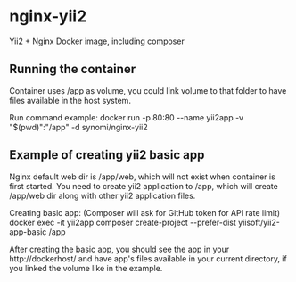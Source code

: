 # nginx-yii2
Yii2 + Nginx Docker image, including composer

## Running the container
Container uses /app as volume, you could link volume to that folder to have files available in the host system.

Run command example:
docker run -p 80:80 --name yii2app -v "$(pwd)":"/app" -d synomi/nginx-yii2


## Example of creating yii2 basic app
Nginx default web dir is /app/web, which will not exist when container is first started. You need to create yii2 application to /app, which will create /app/web dir along with other yii2 application files.

Creating basic app: (Composer will ask for GitHub token for API rate limit)
docker exec -it yii2app composer create-project --prefer-dist yiisoft/yii2-app-basic /app

After creating the basic app, you should see the app in your http://dockerhost/ and have app's files available in your current directory, if you linked the volume like in the example. 
